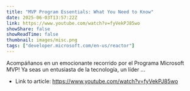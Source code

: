 ```yaml
---
title: "MVP Program Essentials: What You Need to Know"
date: 2025-06-03T13:57:22Z
link: https://www.youtube.com/watch?v=fyVekPJ85wo
showShare: false
showReadTime: false
thumbnail: images/misc.png
tags: ["developer.microsoft.com/en-us/reactor"]
---
```

Acompáñanos en un emocionante recorrido por el Programa Microsoft MVP! Ya seas un entusiasta de la tecnología, un líder ...

- Link to article: https://www.youtube.com/watch?v=fyVekPJ85wo